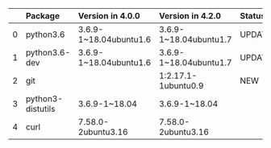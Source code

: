 <!-- markdown-link-check-disable -->

|    | Package           | Version in 4.0.0       | Version in 4.2.0       | Status   |
|---:|:------------------|:-----------------------|:-----------------------|:---------|
|  0 | python3.6         | 3.6.9-1~18.04ubuntu1.6 | 3.6.9-1~18.04ubuntu1.7 | UPDATED  |
|  1 | python3.6-dev     | 3.6.9-1~18.04ubuntu1.6 | 3.6.9-1~18.04ubuntu1.7 | UPDATED  |
|  2 | git               |                        | 1:2.17.1-1ubuntu0.9    | NEW      |
|  3 | python3-distutils | 3.6.9-1~18.04          | 3.6.9-1~18.04          |          |
|  4 | curl              | 7.58.0-2ubuntu3.16     | 7.58.0-2ubuntu3.16     |          |